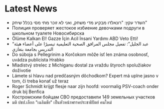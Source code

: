 # Latest News
-  השדר עקץ: "רונאלדו מבקיע מדי משחק, ואני לא זוכר מתי מסי בכלל שיחק"
-  Полиция проверяет жестокое избиение девочками подруги в школьном туалете Новосибирска
-  Ölüme Kalkan El! Gazze İçin Acil İnsani Yardımı ABD Veto Etti!
-  “عبد الجليل”: تفعيل مجلس المرافق الصحية التعليمية تيسيرًا على أعضاء هيئة التدريس بجامعة بنغازي
-  Do súboja s Pellegrinim a Korčokom môže ísť len známa osobnosť, uvádza publicista Hrabko
-  Mladistvý strelec z Michiganu dostal za vraždu štyroch spolužiakov doživotie
-  Lámete si hlavu nad predčasným dôchodkom? Expert má uplne jasno v tom, či treba konať už teraz
-  Roger Schmidt krijgt flesje naar zijn hoofd: voormalig PSV-coach onder druk bij Benfica
-  Костромским бойцам СВО предоставили 149 земельных участков
-  มติ ปชป.เลือก "เฉลิมชัย" เป็นหัวหน้าพรรคประชาธิปัตย์ คนใหม่
